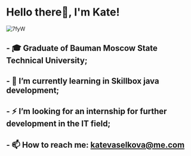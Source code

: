 # Hello there👋, I'm Kate!

![7fyW](https://user-images.githubusercontent.com/66886929/111467753-ddd9ff80-8735-11eb-80ff-2fa13fe146e7.gif)

## - 🎓 Graduate of Bauman Moscow State Technical University;
## - 🌱 I’m currently learning in Skillbox java development;
## - ⚡ I’m looking for an internship for further development in the IT field;
## - 📫 How to reach me: katevaselkova@me.com

